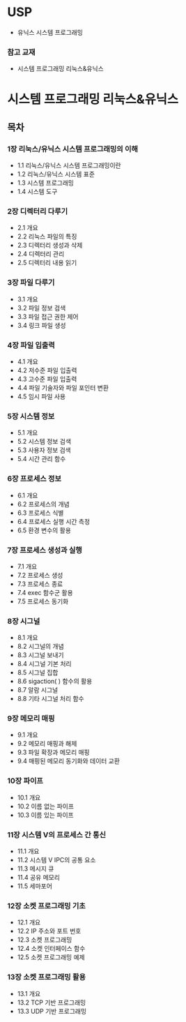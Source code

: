 # USP
* 유닉스 시스템 프로그래밍
### 참고 교재
* 시스템 프로그래밍 리눅스&유닉스

# 시스템 프로그래밍 리눅스&유닉스
## 목차
### 1장 리눅스/유닉스 시스템 프로그래밍의 이해
* 1.1 리눅스/유닉스 시스템 프로그래밍이란
* 1.2 리눅스/유닉스 시스템 표준
* 1.3 시스템 프로그래밍
* 1.4 시스템 도구
### 2장 디렉터리 다루기
* 2.1 개요
* 2.2 리눅스 파일의 특징
* 2.3 디렉터리 생성과 삭제
* 2.4 디렉터리 관리
* 2.5 디렉터리 내용 읽기
### 3장 파일 다루기
* 3.1 개요
* 3.2 파일 정보 검색
* 3.3 파일 접근 권한 제어
* 3.4 링크 파일 생성
### 4장 파일 입출력
* 4.1 개요
* 4.2 저수준 파일 입출력
* 4.3 고수준 파일 입출력
* 4.4 파일 기술자와 파일 포인터 변환
* 4.5 임시 파일 사용
### 5장 시스템 정보
* 5.1 개요
* 5.2 시스템 정보 검색
* 5.3 사용자 정보 검색
* 5.4 시간 관리 함수
### 6장 프로세스 정보
* 6.1 개요
* 6.2 프로세스의 개념
* 6.3 프로세스 식별
* 6.4 프로세스 실행 시간 측정
* 6.5 환경 변수의 활용
### 7장 프로세스 생성과 실행
* 7.1 개요
* 7.2 프로세스 생성
* 7.3 프로세스 종료
* 7.4 exec 함수군 활용
* 7.5 프로세스 동기화
### 8장 시그널
* 8.1 개요
* 8.2 시그널의 개념
* 8.3 시그널 보내기
* 8.4 시그널 기본 처리
* 8.5 시그널 집합
* 8.6 sigaction( ) 함수의 활용
* 8.7 알람 시그널
* 8.8 기타 시그널 처리 함수
### 9장 메모리 매핑
* 9.1 개요
* 9.2 메모리 매핑과 해제
* 9.3 파일 확장과 메모리 매핑
* 9.4 매핑된 메모리 동기화와 데이터 교환
### 10장 파이프
* 10.1 개요
* 10.2 이름 없는 파이프
* 10.3 이름 있는 파이프
### 11장 시스템 V의 프로세스 간 통신
* 11.1 개요
* 11.2 시스템 V IPC의 공통 요소
* 11.3 메시지 큐
* 11.4 공유 메모리
* 11.5 세마포어
### 12장 소켓 프로그래밍 기초
* 12.1 개요
* 12.2 IP 주소와 포트 번호
* 12.3 소켓 프로그래밍
* 12.4 소켓 인터페이스 함수
* 12.5 소켓 프로그래밍 예제
### 13장 소켓 프로그래밍 활용
* 13.1 개요
* 13.2 TCP 기반 프로그래밍
* 13.3 UDP 기반 프로그래밍